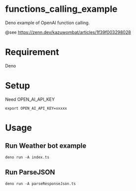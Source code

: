 # functions_calling_example
Deno example of OpenAI function calling.

@see https://zenn.dev/kazuwombat/articles/1f39f003298028

# Requirement
Deno

# Setup
Need OPEN_AI_API_KEY
```
export OPEN_AI_API_KEY=xxxxx
```

# Usage

## Run Weather bot example
```
deno run -A index.ts
```

## Run ParseJSON
```
deno run -A parseResponseJson.ts
```
